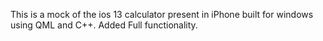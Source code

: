 This is a mock of the ios 13 calculator present in iPhone built for windows using QML and C++.
Added Full functionality.
